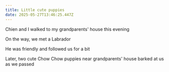 ```yaml
---
title: Little cute puppies
date: 2025-05-27T13:46:25.447Z
---
```


Chien and I walked to my grandparents' house this evening

On the way, we met a Labrador

He was friendly and followed us for a bit

Later, two cute Chow Chow puppies near grandparents' house barked at us as we passed
